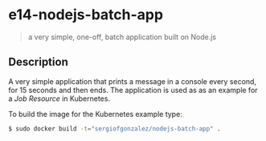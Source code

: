 # e14-nodejs-batch-app
> a very simple, one-off, batch application built on Node.js

## Description
A very simple application that prints a message in a console every second, for 15 seconds and then ends. The application is used as as an example for a *Job Resource* in Kubernetes.

To build the image for the Kubernetes example type:

```bash
$ sudo docker build -t="sergiofgonzalez/nodejs-batch-app" .
```

